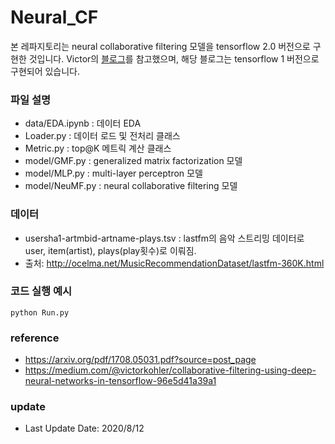 # Neural_CF

본 레파지토리는 neural collaborative filtering 모델을 tensorflow 2.0 버전으로 구현한 것입니다. Victor의 [블로그](https://medium.com/@victorkohler/collaborative-filtering-using-deep-neural-networks-in-tensorflow-96e5d41a39a1)를 참고했으며, 해당 블로그는 tensorflow 1 버전으로 구현되어 있습니다.


### 파일 설명 

* data/EDA.ipynb : 데이터 EDA 
* Loader.py      : 데이터 로드 및 전처리 클래스 
* Metric.py      : top@K 메트릭 계산 클래스
* model/GMF.py   : generalized matrix factorization 모델 
* model/MLP.py   : multi-layer perceptron 모델 
* model/NeuMF.py : neural collaborative filtering 모델


### 데이터

* usersha1-artmbid-artname-plays.tsv : lastfm의 음악 스트리밍 데이터로 user, item(artist), plays(play횟수)로 이뤄짐. 
* 출처: http://ocelma.net/MusicRecommendationDataset/lastfm-360K.html


### 코드 실행 예시
```
python Run.py
```


### reference
* https://arxiv.org/pdf/1708.05031.pdf?source=post_page
* https://medium.com/@victorkohler/collaborative-filtering-using-deep-neural-networks-in-tensorflow-96e5d41a39a1



### update

* Last Update Date: 2020/8/12
